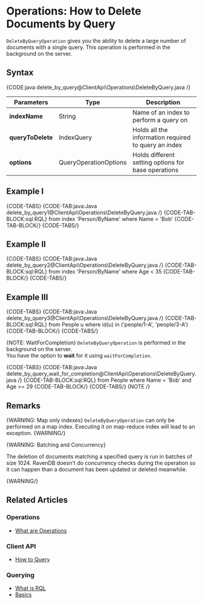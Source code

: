﻿# Operations: How to Delete Documents by Query

`DeleteByQueryOperation` gives you the ability to delete a large number of documents with a single query.
This operation is performed in the background on the server. 

## Syntax

{CODE:java delete_by_query@ClientApi\Operations\DeleteByQuery.java /}

| Parameters | Type | Description |
| ------------- | ------------- | ----- |
| **indexName** | String | Name of an index to perform a query on |
| **queryToDelete** | IndexQuery | Holds all the information required to query an index |
| **options** | QueryOperationOptions | Holds different setting options for base operations |

## Example I

{CODE-TABS}
{CODE-TAB:java:Java delete_by_query1@ClientApi\Operations\DeleteByQuery.java /}
{CODE-TAB-BLOCK:sql:RQL}
from index 'Person/ByName' where Name = 'Bob' 
{CODE-TAB-BLOCK/}
{CODE-TABS/}


## Example II

{CODE-TABS}
{CODE-TAB:java:Java delete_by_query2@ClientApi\Operations\DeleteByQuery.java /}
{CODE-TAB-BLOCK:sql:RQL}
from index 'Person/ByName' where Age < 35
{CODE-TAB-BLOCK/}
{CODE-TABS/}

## Example III

{CODE-TABS}
{CODE-TAB:java:Java delete_by_query3@ClientApi\Operations\DeleteByQuery.java /}
{CODE-TAB-BLOCK:sql:RQL}
from People u where id(u) in ('people/1-A', 'people/3-A')
{CODE-TAB-BLOCK/}
{CODE-TABS/}

{NOTE: WaitForCompletion}
`DeleteByQueryOperation` is performed in the background on the server.    
You have the option to **wait** for it using `waitForCompletion`.

{CODE-TABS}
{CODE-TAB:java:Java delete_by_query_wait_for_completion@ClientApi\Operations\DeleteByQuery.java /}
{CODE-TAB-BLOCK:sql:RQL}
from People where Name = 'Bob' and Age >= 29
{CODE-TAB-BLOCK/}
{CODE-TABS/}
{NOTE /}

## Remarks

{WARNING: Map only indexes} 
`DeleteByQueryOperation` can only be performed on a map index. Executing it on map-reduce index will lead to an exception. 
{WARNING/}

{WARNING: Batching and Concurrency} 

The deletion of documents matching a specified query is run in batches of size 1024. RavenDB doesn't do concurrency checks during the operation
so it can happen than a document has been updated or deleted meanwhile.

{WARNING/}


## Related Articles

### Operations

- [What are Operations](../../client-api/operations/what-are-operations)

### Client API

- [How to Query](../../client-api/session/querying/how-to-query)

### Querying

- [What is RQL](../../indexes/querying/what-is-rql)
- [Basics](../../indexes/querying/basics)

